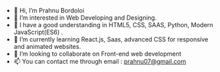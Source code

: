 - 👋 Hi, I’m Prahnu Bordoloi
- 👀 I’m interested in Web Developing and Designing.
- 👀 I have a good understanding in HTML5, CSS, SAAS, Python, Modern JavaScript(ES6) . 
- 🌱 I’m currently learning React.js, Saas, advanced CSS for responsive and animated websites. 
- 💞️ I’m looking to collaborate on Front-end web development
- 📫 You can contact me through email : prahnu07@gmail.com

<!---
prahnu/prahnu is a ✨ special ✨ repository because its `README.md` (this file) appears on your GitHub profile.
You can click the Preview link to take a look at your changes.
--->
